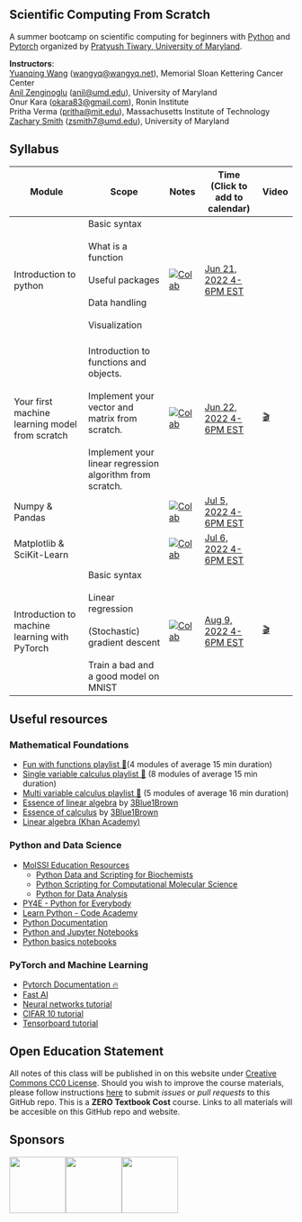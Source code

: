 Scientific Computing From Scratch
---------------------------------
A summer bootcamp on scientific computing for beginners with [Python](https://www.python.org) and [Pytorch](https://pytorch.org) organized by [Pratyush Tiwary, University of Maryland](http://go.umd.edu/tiwarylab).

**Instructors**:<br>
[Yuanqing Wang](http://www.wangyq.net) ([wangyq@wangyq.net](mailto:wangyq@wangyq.net)), Memorial Sloan Kettering Cancer Center<br>
[Anil Zenginoglu](https://anilzen.github.io/) ([anil@umd.edu](mailto:anil@umd.edu)), University of Maryland<br>
Onur Kara ([okara83@gmail.com](mailto:okara83@gmail.com)), Ronin Institute<br>
Pritha Verma ([pritha@mit.edu](mailto:pritha@mit.edu)), Massachusetts Institute of Technology<br>
[Zachary Smith](https://zacharysmith.me) ([zsmith7@umd.edu](mailto:zsmith7@umd.edu)), University of Maryland<br>


## Syllabus

Module | Scope | Notes | Time <br> (Click to add to calendar) | Video
--------------------- | --------------------- | --------------------- | ------- | --- 
Introduction to python | Basic syntax <br><br> What is a function <br><br> Useful packages <br><br> Data handling <br><br> Visualization <br><br> | [![Colab](https://colab.research.google.com/assets/colab-badge.svg)](https://colab.research.google.com/drive/1y-lHeI1ZpyHou8-dSFBNtGJjzqDzahdV) | [Jun 21, 2022 4-6PM EST](https://calendar.google.com/event?action=TEMPLATE&tmeid=YnEzcmE4OWJucnMwZ2FyN2M3aTZjaWhvaTRfMjAyMjA2MjFUMjAwMDAwWiB5dWFucWluZy53YW5nQGNob2RlcmFsYWIub3Jn&tmsrc=yuanqing.wang%40choderalab.org&scp=ALL ) | 
Your first machine learning model from scratch | Introduction to functions and objects. <br><br> Implement your vector and matrix from scratch. <br><br> Implement your linear regression algorithm from scratch. | [![Colab](https://colab.research.google.com/assets/colab-badge.svg)](https://colab.research.google.com/drive/12SNDSA54_3VTJ3TQAQux1aSOMIU9Tcif?usp=sharing) | [Jun 22, 2022 4-6PM EST](https://calendar.google.com/event?action=TEMPLATE&tmeid=YnEzcmE4OWJucnMwZ2FyN2M3aTZjaWhvaTRfMjAyMjA2MjJUMjAwMDAwWiB5dWFucWluZy53YW5nQGNob2RlcmFsYWIub3Jn&tmsrc=yuanqing.wang%40choderalab.org&scp=ALL ) | [🎬](https://youtu.be/nMp_6IVeKgE)
Numpy & Pandas | |   [![Colab](https://colab.research.google.com/assets/colab-badge.svg)](https://colab.research.google.com/drive/1vTvBAb2ixBSr97dMEekGXKDsFO_Wpxx0?usp=sharing)| [Jul 5, 2022 4-6PM EST](https://calendar.google.com/event?action=TEMPLATE&tmeid=NmZjdGx1Z2d0azY0YmowdmY2ZzNuOTBnZHNfMjAyMjA3MDVUMjAwMDAwWiB5dWFucWluZy53YW5nQGNob2RlcmFsYWIub3Jn&tmsrc=yuanqing.wang%40choderalab.org&scp=ALL ) |
Matplotlib & SciKit-Learn | | [![Colab](https://colab.research.google.com/assets/colab-badge.svg)](https://colab.research.google.com/drive/1jty2pn2NXmNKC21fX-38x1dxlXXE0iLN?usp=sharing) |  [Jul 6, 2022 4-6PM EST](https://calendar.google.com/event?action=TEMPLATE&tmeid=NmZjdGx1Z2d0azY0YmowdmY2ZzNuOTBnZHNfMjAyMjA3MDZUMjAwMDAwWiB5dWFucWluZy53YW5nQGNob2RlcmFsYWIub3Jn&tmsrc=yuanqing.wang%40choderalab.org&scp=ALL ) | 
Introduction to machine learning with PyTorch | Basic syntax <br><br> Linear regression <br><br> (Stochastic) gradient descent <br><br> Train a bad and a good model on MNIST| [![Colab](https://colab.research.google.com/assets/colab-badge.svg)](https://colab.research.google.com/drive/1zzFqjmz4-D7w7UzpTLu0AW61R8bqm4tn?usp=sharing) |  [Aug 9, 2022 4-6PM EST](https://calendar.google.com/event?action=TEMPLATE&tmeid=MG90ZTRpZWdvbGw2YnRwYnBrc2gycmRtYjVfMjAyMjA4MDlUMjAwMDAwWiB5dWFucWluZy53YW5nQGNob2RlcmFsYWIub3Jn&tmsrc=yuanqing.wang%40choderalab.org) | [🎬](https://youtu.be/_JkV6cbmDos)|


## Useful resources

### Mathematical Foundations
- [Fun with functions playlist 🍿](https://www.youtube.com/playlist?list=PLieme_dDfavgNH_eoC5hWX-75fwst0abG)(4 modules of average 15 min duration)
- [Single variable calculus playlist 🍿](https://www.youtube.com/playlist?list=PLieme_dDfaviKfYPpqE6iO5ByxHb9nFmO) (8 modules of average 15 min duration)
- [Multi variable calculus playlist 🍿](https://www.youtube.com/playlist?list=PLieme_dDfavg9CSUr1i_ai3XQnaVbxx1D) (5 modules of average 16 min duration)
- [Essence of linear algebra](https://www.youtube.com/playlist?list=PLZHQObOWTQDPD3MizzM2xVFitgF8hE_ab) by [3Blue1Brown](https://www.3blue1brown.com/)
- [Essence of calculus](https://www.youtube.com/playlist?list=PLZHQObOWTQDMsr9K-rj53DwVRMYO3t5Yr) by [3Blue1Brown](https://www.3blue1brown.com/)
- [Linear algebra (Khan Academy)](https://www.khanacademy.org/math/linear-algebra)

### Python and Data Science
- [MolSSI Education Resources](http://education.molssi.org/resources.html#programming)
    - [Python Data and Scripting for Biochemists](https://education.molssi.org/python-scripting-biochemistry/chapters/setup.html)
    - [Python Scripting for Computational Molecular Science](https://education.molssi.org/python_scripting_cms/)
    - [Python for Data Analysis](https://education.molssi.org/python-data-analysis/)
- [PY4E - Python for Everybody](https://www.py4e.com)
- [Learn Python - Code Academy](https://www.codecademy.com/learn/learn-python)
- [Python Documentation](https://docs.python.org/3/)
- [Python and Jupyter Notebooks](https://qiskit.org/textbook/ch-prerequisites/python-and-jupyter-notebooks.html)
- [Python basics notebooks](https://github.com/okara83/python-pytorch-workshop)


### PyTorch and Machine Learning
- [Pytorch Documentation 🔥](https://pytorch.org/docs/stable/index.html)
- [Fast AI](https://www.fast.ai)
- [Neural networks tutorial](https://pytorch.org/tutorials/beginner/blitz/neural_networks_tutorial.html)
- [CIFAR 10 tutorial](https://pytorch.org/tutorials/beginner/blitz/cifar10_tutorial.html)
- [Tensorboard tutorial](https://pytorch.org/tutorials/intermediate/tensorboard_tutorial.html)

## Open Education Statement
All notes of this class will be published in on this website under [Creative Commons CC0 License](https://creativecommons.org/publicdomain/zero/1.0/).
Should you wish to improve the course materials, please follow instructions [here](pages/contribute.md) to submit _issues_ or _pull requests_ to this GitHub repo.
This is a **ZERO Textbook Cost** course.
Links to all materials will be accesible on this GitHub repo and website.

## Sponsors
<img src="https://www.nsf.gov/images/logos/NSF_4-Color_bitmap_Logo.png" height="100"><img src="https://omc.umd.edu/img/logos/28_informalseal.jpg" height="100"><img src="https://avatars.githubusercontent.com/u/26232579?s=200&v=4" height="100">
